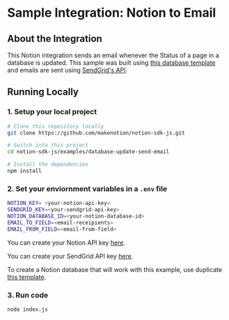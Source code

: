 # Sample Integration: Notion to Email 

## About the Integration 

This Notion integration sends an email whenever the Status of a page in a database is updated. This sample was built using [this database template](https://www.notion.so/5b593126d3eb401db62c83cbe362d2d5?v=a44397b3675545f389a6f28282c402ae) and emails are sent using [SendGrid's API](https://sendgrid.com). 

## Running Locally

### 1. Setup your local project
```zsh
# Clone this repository locally 
git clone https://github.com/makenotion/notion-sdk-js.git 

# Switch into this project
cd notion-sdk-js/examples/database-update-send-email 

# Install the dependencies 
npm install
```

### 2. Set your enviornment variables in a `.env` file
```zsh
NOTION_KEY= <your-notion-api-key>
SENDGRID_KEY=<your-sendgrid-api-key>
NOTION_DATABASE_ID=<your-notion-database-id>
EMAIL_TO_FIELD=<email-receipients> 
EMAIL_FROM_FIELD=<email-from-field>
```

You can create your Notion API key [here](www.notion.com/integrations).

You can create your SendGrid API key [here](https://signup.sendgrid.com).

To create a Notion database that will work with this example, use duplicate [this template](https://www.notion.so/5b593126d3eb401db62c83cbe362d2d5?v=a44397b3675545f389a6f28282c402ae).

### 3. Run code 

```zsh
node index.js
```